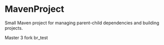 # MavenProject

Small Maven project for managing parent-child dependencies and building projects.


Master 3
fork br_test
